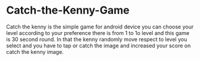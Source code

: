 # Catch-the-Kenny-Game
Catch the kenny is the simple game for android device 
you can choose your level according to your preference there is from 1 to 1o level and this game is 30 second round. 
In that the kenny randomly move respect to level you select and you have to tap or catch the image and increased your score on catch the kenny image.
